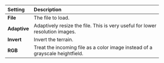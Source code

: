| Setting      | Description                                                                  |
| :----------- | :--------------------------------------------------------------------------- |
| **File**     | The file to load.                                                            |
| **Adaptive** | Adaptively resize the file. This is very useful for lower resolution images. |
| **Invert**   | Invert the terrain.                                                          |
| **RGB**      | Treat the incoming file as a color image instead of a grayscale heightfield. |